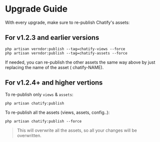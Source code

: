 # Upgrade Guide

With every upgrade, make sure to re-publish Chatify's assets:

## For v1.2.3 and earlier versions

```
php artisan verndor:publish --tag=chatify-views --force
php artisan verndor:publish --tag=chatify-assets --force
```

If needed, you can re-publish the other assets the same way above by just replacing the name of the asset (
chatify-NAME).

## For v1.2.4+ and higher vertions

To re-publish only `views` & `assets`:

```
php artisan chatify:publish
```

To re-publish all the assets (views, assets, config..):

```
php artisan chatify:publish --force
```

> This will overwrite all the assets, so all your changes will be overwritten.
